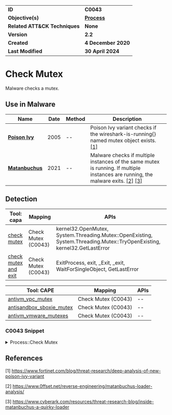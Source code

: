 <table>
<tr>
<td><b>ID</b></td>
<td><b>C0043</b></td>
</tr>
<tr>
<td><b>Objective(s)</b></td>
<td><b><a href="../process">Process</a></b></td>
</tr>
<tr>
<td><b>Related ATT&CK Techniques</b></td>
<td><b>None</b></td>
</tr>
<tr>
<td><b>Version</b></td>
<td><b>2.2</b></td>
</tr>
<tr>
<td><b>Created</b></td>
<td><b>4 December 2020</b></td>
</tr>
<tr>
<td><b>Last Modified</b></td>
<td><b>30 April 2024</b></td>
</tr>
</table>


# Check Mutex

Malware checks a mutex. 

## Use in Malware

|Name|Date|Method|Description|
|---|---|---|---|
|[**Poison Ivy**](../../xample-malware/poison-ivy.md)|2005|--|Poison Ivy variant checks if the wireshark-is-running{} named mutex object exists. [[1]](#1)|
|[**Matanbuchus**](../../xample-malware/matanbuchus.md)|2021|--|Malware checks if multiple instances of the same mutex is running. If multiple instances are running, the malware exits. [[2]](#2) [[3]](#3)|

## Detection

|Tool: capa|Mapping|APIs|
|---|---|---|
|[check mutex](https://github.com/mandiant/capa-rules/blob/master/host-interaction/mutex/check-mutex.yml)|Check Mutex (C0043)|kernel32.OpenMutex, System.Threading.Mutex::OpenExisting, System.Threading.Mutex::TryOpenExisting, kernel32.GetLastError|
|[check mutex and exit](https://github.com/mandiant/capa-rules/blob/master/host-interaction/mutex/check-mutex-and-exit.yml)|Check Mutex (C0043)|ExitProcess, exit, _Exit, _exit, WaitForSingleObject, GetLastError|

|Tool: CAPE|Mapping|APIs|
|---|---|---|
|[antivm_vpc_mutex](https://github.com/CAPESandbox/community/tree/master/modules/signatures/antivm_vpc_mutex.py)|Check Mutex (C0043)|--|
|[antisandbox_sboxie_mutex](https://github.com/CAPESandbox/community/tree/master/modules/signatures/antisandbox_sboxie_mutex.py)|Check Mutex (C0043)|--|
|[antivm_vmware_mutexes](https://github.com/CAPESandbox/community/tree/master/modules/signatures/antivm_vmware_mutexes.py)|Check Mutex (C0043)|--|

### C0043 Snippet
<details>
<summary> Process::Check Mutex </summary>
SHA256: 0b8e662e7e595ef56396a298c367b74721d66591d856e8a8241fcdd60d08373c
Location: 0x40294C
<pre>
  push    eax     ; name of mutex to be opened
push    0x0     ; whether to allow processes created by the process which owns the mutex to inherit it (false)
push    0x1f0001        ; mutex access rights (MUTEX_ALL_ACCESS)
call    dword ptr [->KERNEL32.DLL::OpenMutexW]  ; call function to open mutex
test    eax, eax        ; test to see if previous function call returned 0
jz      LAB_00402976    ; if it returned zero (error), jump to new memory location and execute from that point
</pre>
</details>

## References

<a name="1">[1]</a> https://www.fortinet.com/blog/threat-research/deep-analysis-of-new-poison-ivy-variant

<a name="2">[2]</a> https://www.0ffset.net/reverse-engineering/matanbuchus-loader-analysis/

<a name="3">[3]</a> https://www.cyberark.com/resources/threat-research-blog/inside-matanbuchus-a-quirky-loader
